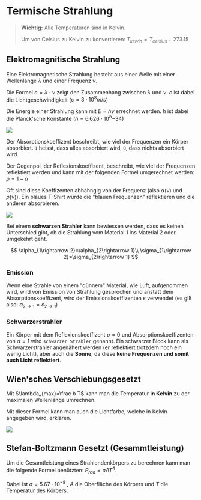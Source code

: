 # Termische Strahlung

> **Wichtig:** Alle Temperaturen sind in Kelvin.
> 
> Um von Celsius zu Kelvin zu konvertieren: $T_{kelvin}=T_{celsius}+273.15$

## Elektromagnitische Strahlung

Eine Elektromagnetische Strahlung besteht aus einer Welle mit einer Wellenlänge $\lambda$ und einer Frequenz $\nu$.

Die Formel $c=\lambda\cdot \nu$ zeigt den Zusammenhang zwischen $\lambda$ und $\nu$. $c$ ist dabei die Lichtgeschwindigkeit ($c=3\cdot10^8 m/s$)

Die Energie einer Strahlung kann mit $E=h\nu$ errechnet werden. $h$ ist dabei die Planck'sche Konstante ($h=6.626\cdot10^b{-34}$)



![](/home/sebi/Documents/zhaw/HS21/res/2021-12-04-14-19-08-image.png)

Der Absorptionskoeffizent beschreibt, wie viel der Frequenzen ein Körper absorbiert. `1` heisst, dass alles absorbiert wird, `0`, dass nichts absorbiert wird. 

Der Gegenpol, der Reflexionskoeffizent, beschreibt, wie viel der Frequenzen reflektiert werden und kann mit der folgenden Formel umgerechnet werden: $\rho=1-\alpha$

Oft sind diese Koeffizenten abhähngig von der Frequenz (also $\alpha(\nu)$ und $\rho(\nu)$). Ein blaues T-Shirt würde die "blauen Frequenzen" reflektieren und die anderen absorbieren.

![](/home/sebi/Documents/zhaw/HS21/res/2021-12-04-16-32-12-image.png)

Bei einem **schwarzen Strahler** kann bewiessen werden, dass es keinen Unterschied gibt, ob die Strahlung vom Material 1 ins Material 2 oder umgekehrt geht.

$$
\alpha_{1\rightarrow 2}=\alpha_{2\rightarrow 1}\\
\sigma_{1\rightarrow 2}=\sigma_{2\rightarrow 1}
$$

### Emission

Wenn eine Strahle von einem "dünnem" Material, wie Luft, aufgenommen wird, wird von Emission von Strahlung gesprochen und anstatt dem Absorptionskoeffizent, wird der Emissionskoeffizenten $\varepsilon$ verwendet (es gilt also: $\alpha_{2\rightarrow1}=\varepsilon_{2\rightarrow 1}$)

### Schwarzerstrahler

Ein Körper mit dem Reflexionskoeffizent $\rho=0$ und Absorptionskoeffizenten von $\alpha=1$ wird `schwarzer Strahler` genannt. Ein schwarzer Block kann als Schwarzerstrahler angenähert werden (er reflektiert trotzdem noch ein wenig Licht), aber auch die **Sonne**, da diese **keine Frequenzen und somit auch Licht reflektiert**.



## Wien'sches Verschiebungsgesetzt

Mit $\lambda_{max}=\frac b T$ kann man die Temperatur **in Kelvin** zu der maximalen Wellenlänge umrechnen.

Mit dieser Formel kann man auch die Lichtfarbe, welche in Kelvin angegeben wird, erklären.

![](/home/sebi/Documents/zhaw/HS21/res/2021-12-04-16-04-19-image.png)

## Stefan-Boltzmann Gesetzt (Gesammtleistung)

Um die Gesamtleistung eines Strahlendenkörpers zu berechnen kann man die folgende Formel benützten: $P_{rad}=\sigma AT^4$. 

Dabei ist $\sigma=5.67\cdot10^{-8}$ , $A$ die Oberfläche des Körpers und $T$ die Temperatur des Körpers.

